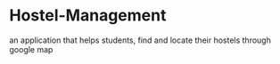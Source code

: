 # Hostel-Management
an application that helps students, find and locate their hostels through google map
